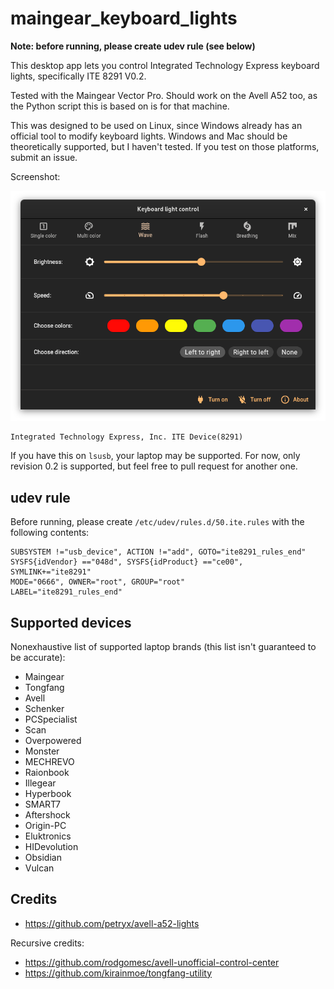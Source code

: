 # maingear_keyboard_lights

**Note: before running, please create udev rule (see below)**

This desktop app lets you control Integrated Technology Express keyboard lights, specifically ITE 8291 V0.2.

Tested with the Maingear Vector Pro. Should work on the Avell A52 too, as the Python script this is based on is for that machine.

This was designed to be used on Linux, since Windows already has an official tool to modify keyboard lights. Windows and Mac should be theoretically supported, but I haven't tested. If you test on those platforms, submit an issue.

Screenshot:

![Screenshot](screenshot.png)

```
Integrated Technology Express, Inc. ITE Device(8291)
```


If you have this on `lsusb`, your laptop may be supported. For now, only revision 0.2 is supported, but feel free to pull request for another one.

## udev rule

Before running, please create `/etc/udev/rules.d/50.ite.rules` with the following contents:

```
SUBSYSTEM !="usb_device", ACTION !="add", GOTO="ite8291_rules_end"  
SYSFS{idVendor} =="048d", SYSFS{idProduct} =="ce00", SYMLINK+="ite8291"
MODE="0666", OWNER="root", GROUP="root"
LABEL="ite8291_rules_end"
```

## Supported devices

Nonexhaustive list of supported laptop brands (this list isn't guaranteed to be accurate):

* Maingear 
* Tongfang
* Avell
* Schenker
* PCSpecialist
* Scan
* Overpowered
* Monster
* MECHREVO
* Raionbook
* Illegear
* Hyperbook
* SMART7
* Aftershock
* Origin-PC
* Eluktronics
* HIDevolution
* Obsidian
* Vulcan

## Credits

* https://github.com/petryx/avell-a52-lights

Recursive credits:

* https://github.com/rodgomesc/avell-unofficial-control-center
* https://github.com/kirainmoe/tongfang-utility
